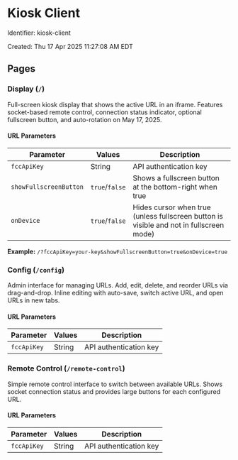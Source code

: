 # Kiosk Client

Identifier: kiosk-client

Created: Thu 17 Apr 2025 11:27:08 AM EDT

## Pages

### Display (`/`)

Full-screen kiosk display that shows the active URL in an iframe. Features socket-based remote control, connection status indicator, optional fullscreen button, and auto-rotation on May 17, 2025.

#### URL Parameters

| Parameter              | Values         | Description                                                                             |
| ---------------------- | -------------- | --------------------------------------------------------------------------------------- |
| `fccApiKey`            | String         | API authentication key                                                                  |
| `showFullscreenButton` | `true`/`false` | Shows a fullscreen button at the bottom-right when true                                 |
| `onDevice`             | `true`/`false` | Hides cursor when true (unless fullscreen button is visible and not in fullscreen mode) |

**Example:** `/?fccApiKey=your-key&showFullscreenButton=true&onDevice=true`

### Config (`/config`)

Admin interface for managing URLs. Add, edit, delete, and reorder URLs via drag-and-drop. Inline editing with auto-save, switch active URL, and open URLs in new tabs.

#### URL Parameters

| Parameter   | Values | Description            |
| ----------- | ------ | ---------------------- |
| `fccApiKey` | String | API authentication key |

### Remote Control (`/remote-control`)

Simple remote control interface to switch between available URLs. Shows socket connection status and provides large buttons for each configured URL.

#### URL Parameters

| Parameter   | Values | Description            |
| ----------- | ------ | ---------------------- |
| `fccApiKey` | String | API authentication key |
